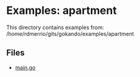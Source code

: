 # Examples: apartment

This directory contains examples from: /home/rdmerrio/gits/gokando/examples/apartment

## Files

- [main.go](main.md)
